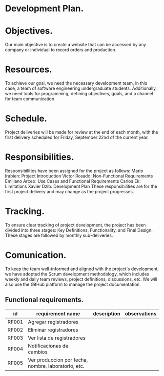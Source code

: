 # Development Plan.
<h1>Objectives.</h1>
Our main objective is to create a website that can be accessed by any company or individual to record orders and production.

<h1>Resources.</h1>
To achieve our goal, we need the necessary development team, in this case, a team of software engineering undergraduate students. Additionally, we need tools for programming, defining objectives, goals, and a channel for team communication.

<h1>Schedule.</h1>
Project deliveries will be made for review at the end of each month, with the first delivery scheduled for Friday, September 22nd of the current year.

<h1>Responsibilities.</h1>
Responsibilities have been assigned for the project as follows:
Mario Irabien: Project Introduction
Victor Rosado: Non-Functional Requirements
Emiliano Arceo: Use Cases and Functional Requirements
Carlos Ek: Limitations
Xavier Dzib: Development Plan
These responsibilities are for the first project delivery and may change as the project progresses.

<h1>Tracking.</h1>
To ensure clear tracking of project development, the project has been divided into three stages: Key Definitions, Functionality, and Final Design. These stages are followed by monthly sub-deliveries.

<h1>Comunication.</h1>
To keep the team well-informed and aligned with the project's development, we have adopted the Scrum development methodology, which includes weekly and daily team reviews, project definitions, discussions, etc. We will also use the GitHub platform to manage the project documentation.

## Functional requirements.
|id|requirement name|description|observations|
|--|----------------|-----------|------------|
|RF001|Agregar registradores|||
|RF002|Eliminar registradores|||
|RF003|Ver lista de registradores|||
|RF004|Notificaciones de cambios|||
|RF005|Ver produccion por fecha, nombre, laboratorio, etc.|||
